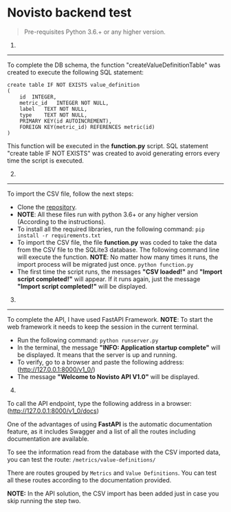 # Novisto backend test
> Pre-requisites
Python 3.6.+ or any higher version.

1. 
---
To complete the DB schema, the function "createValueDefinitionTable" was created to execute the following SQL statement:
```
create table IF NOT EXISTS value_definition
(
	id	INTEGER,
	metric_id	INTEGER NOT NULL,
	label	TEXT NOT NULL,
	type	TEXT NOT NULL,
	PRIMARY KEY(id AUTOINCREMENT),
	FOREIGN KEY(metric_id) REFERENCES metric(id)
)
``` 

This function will be executed in the **function.py** script. SQL statement "create table IF NOT EXISTS" was created to avoid generating errors every time the script is executed.
  
2.
---
To import the CSV file, follow the next steps:

- Clone the [repository](https://github.com/wllanos/NovistoTest).
- **NOTE**: All these files run with python 3.6+ or any higher version (According to the instructions).
- To install all the required libraries, run the following command:
		`pip install -r requirements.txt`
- To import the CSV file, the file **function.py** was coded to take the data from the CSV file to the SQLite3 database. The following command line will execute the function. **NOTE**: No matter how many times it runs, the import process will be migrated just once.
		`python function.py`
- The first time the script runs, the messages **"CSV loaded!"** and **"Import script completed!"** will appear. If it runs again, just the message **"Import script completed!"** will be displayed.

3.
---
To complete the API, I have used FastAPI Framework.
**NOTE**: To start the web framework it needs to keep the session in the current terminal. 

- Run the following command: 
		`python runserver.py`
- In the terminal, the message **"INFO: Application startup complete"** will be displayed. It means that the server is up and running.
- To verify, go to a browser and paste the following address:  (http://127.0.0.1:8000/v1_0/)
- The message **"Welcome to Novisto API V1.0"** will be displayed.

4.
To call the API endpoint, type the following address in a browser: (http://127.0.0.1:8000/v1_0/docs)

One of the advantages of using **FastAPI** is the automatic documentation feature, as it includes Swagger and a list of all the routes including documentation are available.

To see the information read from the database with the CSV imported data, you can test the route: `/metrics/value-definitions/`

There are routes grouped by `Metrics` and `Value Definitions`. You can test all these routes according to the documentation provided.

**NOTE:** In the API solution, the CSV import has been added just in case you skip running the step two.
